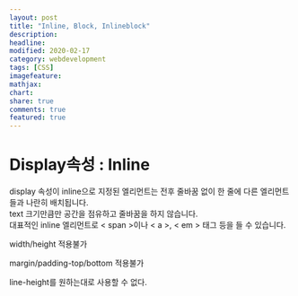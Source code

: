 ```yaml
---
layout: post
title: "Inline, Block, Inlineblock"
description:
headline:
modified: 2020-02-17
category: webdevelopment
tags: [CSS]
imagefeature:
mathjax:
chart:
share: true
comments: true
featured: true
---
```


# Display속성 : Inline

display 속성이 inline으로 지정된 엘리먼트는 전후 줄바꿈 없이 한 줄에 다른 엘리먼트들과 나란히 배치됩니다.  
text 크기만큼만 공간을 점유하고 줄바꿈을 하지 않습니다.  
대표적인 inline 엘리먼트로 <span class="orange">< span ></span>이나 <span class="orange">< a ></span>, <span class="orange">< em ></span> 태그 등을 들 수 있습니다.

<span class="blackbox">width/height 적용불가</span>

<span class="blackbox">margin/padding-top/bottom 적용불가</span>

<span class="blackbox">line-height를 원하는대로 사용할 수 없다.</span>
